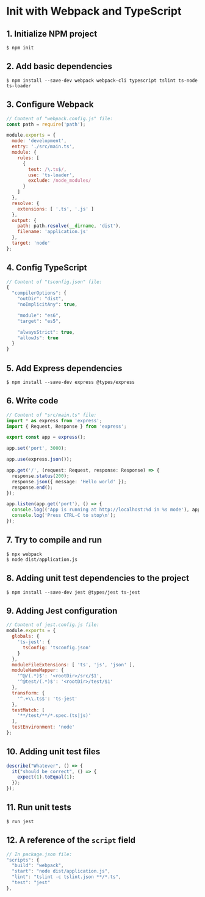 # Init with Webpack and TypeScript

## 1. Initialize NPM project
```console
$ npm init
```

## 2. Add basic dependencies
```console
$ npm install --save-dev webpack webpack-cli typescript tslint ts-node ts-loader
```

## 3. Configure Webpack
```javascript
// Content of "webpack.config.js" file:
const path = require('path');

module.exports = {
  mode: 'development',
  entry: './src/main.ts',
  module: {
    rules: [
      {
        test: /\.ts$/,
        use: 'ts-loader',
        exclude: /node_modules/
      }
    ]
  },
  resolve: {
    extensions: [ '.ts', '.js' ]
  },
  output: {
    path: path.resolve(__dirname, 'dist'),
    filename: 'application.js'
  },
  target: 'node'
};
```

## 4. Config TypeScript
```javascript
// Content of "tsconfig.json" file:
{
  "compilerOptions": {
    "outDir": "dist",
    "noImplicitAny": true,

    "module": "es6",
    "target": "es5",

    "alwaysStrict": true,
    "allowJs": true
  }
}
```

## 5. Add Express dependencies
```console
$ npm install --save-dev express @types/express
```

## 6. Write code
```typescript
// Content of "src/main.ts" file:
import * as express from 'express';
import { Request, Response } from 'express';

export const app = express();

app.set('port', 3000);

app.use(express.json());

app.get('/', (request: Request, response: Response) => {
  response.status(200);
  response.json({ message: 'Hello world' });
  response.end();
});

app.listen(app.get('port'), () => {
  console.log(('App is running at http://localhost:%d in %s mode'), app.get('port'), app.get('env'));
  console.log('Press CTRL-C to stop\n');
});
```

## 7. Try to compile and run
```console
$ npx webpack
$ node dist/application.js
```

## 8. Adding unit test dependencies to the project
```console
$ npm install --save-dev jest @types/jest ts-jest
```

## 9. Adding Jest configuration
```javascript
// Content of jest.config.js file:
module.exports = {
  globals: {
    'ts-jest': {
      tsConfig: 'tsconfig.json'
    }
  },
  moduleFileExtensions: [ 'ts', 'js', 'json' ],
  moduleNameMapper: {
    '^@/(.*)$': '<rootDir>/src/$1',
    '^@test/(.*)$': '<rootDir>/test/$1'
  },
  transform: {
    '^.+\\.ts$': 'ts-jest'
  },
  testMatch: [
    '**/test/**/*.spec.(ts|js)'
  ],
  testEnvironment: 'node'
};
```

## 10. Adding unit test files
```javascript
describe("Whatever", () => {
  it("should be correct", () => {
    expect(1).toEqual(1);
  });
});
```

## 11. Run unit tests
```console
$ run jest
```

## 12. A reference of the `script` field
```javascript
// In package.json file:
"scripts": {
  "build": "webpack",
  "start": "node dist/application.js",
  "lint": "tslint -c tslint.json **/*.ts",
  "test": "jest"
},
```
